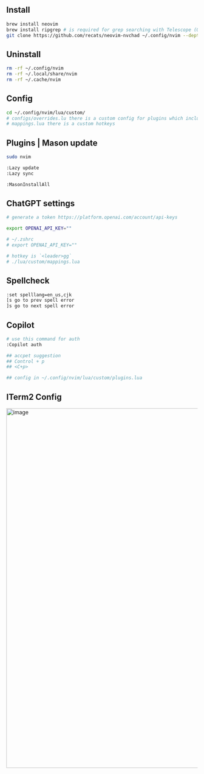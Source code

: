 ## Install
```sh
brew install neovim
brew install ripgrep # is required for grep searching with Telescope (OPTIONAL).
git clone https://github.com/recats/neovim-nvchad ~/.config/nvim --depth 1 && nvim
```

## Uninstall
```sh
rm -rf ~/.config/nvim
rm -rf ~/.local/share/nvim
rm -rf ~/.cache/nvim
```

## Config
```sh
cd ~/.config/nvim/lua/custom/
# configs/overrides.lu there is a custom config for plugins which includes in configs/plugins.lua
# mappings.lua there is a custom hotkeys
```

## Plugins | Mason update
```sh
sudo nvim

:Lazy update
:Lazy sync

:MasonInstallAll
```
## ChatGPT settings
```sh
# generate a token https://platform.openai.com/account/api-keys

export OPENAI_API_KEY=""

# ~/.zshrc
# export OPENAI_API_KEY=""

# hotkey is `<leader>gg`
# ./lua/custom/mappings.lua
```

## Spellcheck
```sh
:set spelllang=en_us,cjk
[s go to prev spell error
]s go to next spell error
```

## Copilot
```sh
# use this command for auth
:Copilot auth

## accpet suggestion
## Control + p
## <C+p>

## config in ~/.config/nvim/lua/custom/plugins.lua
```

## ITerm2 Config
<img width="946" alt="image" src="https://user-images.githubusercontent.com/9702154/227250844-fc5568bd-26b8-45ca-9999-e0dc84ee0dca.png">

